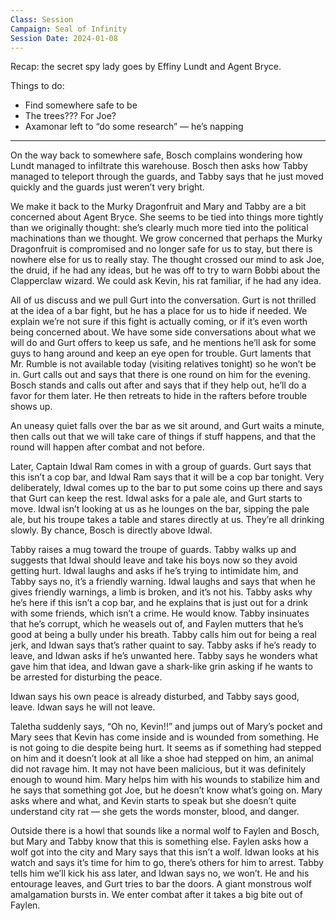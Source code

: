 ```yaml
---
Class: Session
Campaign: Seal of Infinity
Session Date: 2024-01-08
---
```

Recap: the secret spy lady goes by Effiny Lundt and Agent Bryce.

Things to do:

- Find somewhere safe to be
- The trees??? For Joe?
- Axamonar left to “do some research” — he’s napping

---

On the way back to somewhere safe, Bosch complains wondering how Lundt managed to infiltrate this warehouse. Bosch then asks how Tabby managed to teleport through the guards, and Tabby says that he just moved quickly and the guards just weren’t very bright.

We make it back to the Murky Dragonfruit and Mary and Tabby are a bit concerned about Agent Bryce. She seems to be tied into things more tightly than we originally thought: she’s clearly much more tied into the political machinations than we thought. We grow concerned that perhaps the Murky Dragonfruit is compromised and no longer safe for us to stay, but there is nowhere else for us to really stay. The thought crossed our mind to ask Joe, the druid, if he had any ideas, but he was off to try to warn Bobbi about the Clapperclaw wizard. We could ask Kevin, his rat familiar, if he had any idea.

All of us discuss and we pull Gurt into the conversation. Gurt is not thrilled at the idea of a bar fight, but he has a place for us to hide if needed. We explain we’re not sure if this fight is actually coming, or if it’s even worth being concerned about. We have some side conversations about what we will do and Gurt offers to keep us safe, and he mentions he’ll ask for some guys to hang around and keep an eye open for trouble. Gurt laments that Mr. Rumble is not available today (visiting relatives tonight) so he won’t be in. Gurt calls out and says that there is one round on him for the evening. Bosch stands and calls out after and says that if they help out, he’ll do a favor for them later. He then retreats to hide in the rafters before trouble shows up.

An uneasy quiet falls over the bar as we sit around, and Gurt waits a minute, then calls out that we will take care of things if stuff happens, and that the round will happen after combat and not before.

Later, Captain Idwal Ram comes in with a group of guards. Gurt says that this isn’t a cop bar, and Idwal Ram says that it will be a cop bar tonight. Very deliberately, Idwal comes up to the bar to put some coins up there and says that Gurt can keep the rest. Idwal asks for a pale ale, and Gurt starts to move. Idwal isn’t looking at us as he lounges on the bar, sipping the pale ale, but his troupe takes a table and stares directly at us. They’re all drinking slowly. By chance, Bosch is directly above Idwal.

Tabby raises a mug toward the troupe of guards. Tabby walks up and suggests that Idwal should leave and take his boys now so they avoid getting hurt. Idwal laughs and asks if he’s trying to intimidate him, and Tabby says no, it’s a friendly warning. Idwal laughs and says that when he gives friendly warnings, a limb is broken, and it’s not his. Tabby asks why he’s here if this isn’t a cop bar, and he explains that is just out for a drink with some friends, which isn’t a crime. He would know. Tabby insinuates that he’s corrupt, which he weasels out of, and Faylen mutters that he’s good at being a bully under his breath. Tabby calls him out for being a real jerk, and Idwan says that’s rather quaint to say. Tabby asks if he’s ready to leave, and Idwan asks if he’s unwanted here. Tabby says he wonders what gave him that idea, and Idwan gave a shark-like grin asking if he wants to be arrested for disturbing the peace.

Idwan says his own peace is already disturbed, and Tabby says good, leave. Idwan says he will not leave.

Taletha suddenly says, “Oh no, Kevin!!” and jumps out of Mary’s pocket and Mary sees that Kevin has come inside and is wounded from something. He is not going to die despite being hurt. It seems as if something had stepped on him and it doesn’t look at all like a shoe had stepped on him, an animal did not ravage him. It may not have been malicious, but it was definitely enough to wound him. Mary helps him with his wounds to stabilize him and he says that something got Joe, but he doesn’t know what’s going on. Mary asks where and what, and Kevin starts to speak but she doesn’t quite understand city rat — she gets the words monster, blood, and danger.

Outside there is a howl that sounds like a normal wolf to Faylen and Bosch, but Mary and Tabby know that this is something else. Faylen asks how a wolf got into the city and Mary says that this isn’t a wolf. Idwan looks at his watch and says it’s time for him to go, there’s others for him to arrest. Tabby tells him we’ll kick his ass later, and Idwan says no, we won’t. He and his entourage leaves, and Gurt tries to bar the doors. A giant monstrous wolf amalgamation bursts in. We enter combat after it takes a big bite out of Faylen.